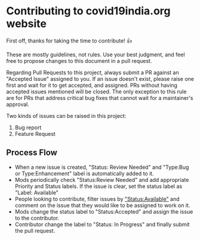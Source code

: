 # Contributing to covid19india.org website

First off, thanks for taking the time to contribute! :+1:

These are mostly guidelines, not rules. Use your best judgment, and feel free to propose changes to this document in a pull request.

Regarding Pull Requests to this project, always submit a PR against an "Accepted Issue" assigned to you. If an issue doesn't exist, please raise one first and wait for it to get accepted, and assigned. PRs without having accepted issues mentioned will be closed. The only exception to this rule are for PRs that address critical bug fixes that cannot wait for a maintainer's approval.

Two kinds of issues can be raised in this project:

1. Bug report
2. Feature Request

## Process Flow

- When a new issue is created, "Status: Review Needed" and "Type:Bug or Type:Enhancement" label is automatically added to it.
- Mods periodically check "Status:Review Needed" and add appropriate Priority and Status labels. If the issue is clear, set the status label as "Label: Available"
- People looking to contribute, filter issues by ["Status:Available"](https://github.com/covid19india/covid19india-react/issues?q=is%3Aissue+is%3Aopen+label%3A%22Status%3A+Available%22) and comment on the issue that they would like to be assigned to work on it.
- Mods change the status label to "Status:Accepted" and assign the issue to the contributor.
- Contributor change the label to "Status: In Progress" and finally submit the pull request.